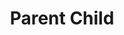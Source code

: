 ---
title: "Parent Child"
type: wordlist
layout: wordlist
outputs:
    - html
    - json
    - custom

tier: 0
term: "parent child"
related_terms:
    - None
definition: "N/A"
use_context: "Used metaphorically to represent a dependent relationship, such as between a superior and dependent node."
recommendation: "No change recommended. Although the relationship of parent and child is one of dependency, it is appropriate. Parents do have legal rights over children until a certain age, so it is a natural dependency relationship. Children falling victim to adult power is neither the main nor the intended result of this relationship, so this term does not typically represent an abuse of power."
recommended_replacements:
    - None
unsuitable_replacements:
    - None
rationale: |
    N/A
status: | 
    N/A
supporting_content: | 
    **Recommendation from the IBM Inclusive IT Language Initiative Words Matter working group**

---